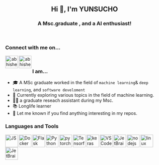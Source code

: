 <h2 align="center">Hi 👋, I'm YUNSUCHO</h2>
<h3 align="center">A Msc.graduate , and a AI enthusiast! </h3>
<br />

### Connect with me on...

<a align="center" href="https://www.linkedin.com/in/yunsu-c-a387b2176/" target="blank">
  <img class ="center" align="left" src="https://cdn.jsdelivr.net/npm/simple-icons@3.0.1/icons/linkedin.svg" alt="abhishek" width="40px" />
</a>
<a align="center" href="https://www.researchgate.net/profile/Yunsu_Cho" target="blank">
  <img class= "center" align="left" src="https://cdn.jsdelivr.net/npm/simple-icons@3.13.0/icons/researchgate.svg" alt="abhishek" width="40px" />
</a>
<br />

### I am...
* 🎓 A MSc graduate worked  in the field of `machine learning`& `deep learning`, and `software develoment` 
* 🔭 Currently exploring various topics in the field of machine learning.
* 👨‍💻 a graduate reseach assistant during my Msc. 
* 📚 Longlife learner 
* 📄 Let me known if you find anything interesting in my repos. 

### Languages and Tools

<img align="left" src="https://simpleicons.org/icons/javascript.svg" alt="JS" height="40px" />
<img align="left" src="https://simpleicons.org/icons/docker.svg" alt="Docker" height="40px" />
<img align="left" src="https://simpleicons.org/icons/flask.svg" alt="Flask" height="40px" />
<img align="left" src="https://simpleicons.org/icons/python.svg" alt="Python" height="40px" />
<img align="left" src="https://simpleicons.org/icons/pytorch.svg" alt="pytorch" height="40px" />
<img align="left" src="https://simpleicons.org/icons/tensorflow.svg" alt="Tensorflow" height="40px" />
<img align="left" src="https://simpleicons.org/icons/keras.svg" alt="keras" height="40px" />
<img align="left" src="https://simpleicons.org/icons/visualstudiocode.svg" alt="VSCode" height="40px" />
<img align="left" src="https://simpleicons.org/icons/jetbrains.svg" alt="JetBrains Tools" height="40px" />
<img align="left" src="https://simpleicons.org/icons/node-dot-js.svg" alt="nodejs" height="40px" />
<img align="left" src="https://simpleicons.org/icons/linux.svg" alt="linux" height="40px" />
<img align="left" src="https://simpleicons.org/icons/mysql.svg" alt="JetBrains Tools" height="40px" />
<br />
<br />
<br />
